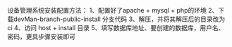 设备管理系统安装配置方法：
1、配置好了apache + mysql + php的环境
2、下载devMan-branch-public-install 分支代码
3、解压，并将其解压后的目录改为ci
4、访问 host + install 目录
5、填写数据库地址、要创建的数据库，用户名、密码，更具步骤安装即可
